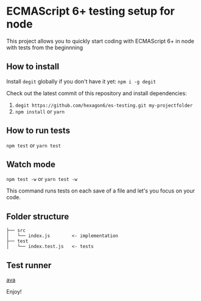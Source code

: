 # ECMAScript 6+ testing setup for node

This project allows you to quickly start coding with ECMAScript 6+ in node with tests from the beginnning

## How to install

Install `degit` globally if you don't have it yet: `npm i -g degit`

Check out the latest commit of this repository and install dependencies:

1. `degit https://github.com/hexagon6/es-testing.git my-projectfolder`
2. `npm install` or `yarn`

## How to run tests

`npm test` or `yarn test`

## Watch mode

`npm test -w` or `yarn test -w`

This command
runs tests on each save of a file and
let's you focus on your code.

## Folder structure

```
├── src
│   └── index.js        <- implementation
├── test
│   └── index.test.js   <- tests
```

## Test runner

[ava](https://www.npmjs.com/package/ava)

Enjoy!
